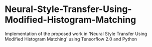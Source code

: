 # Neural-Style-Transfer-Using-Modified-Histogram-Matching
Implementation of the proposed work in 'Neural Style Transfer Using Modified Histogram Matching' using Tensorflow 2.0 and Python
